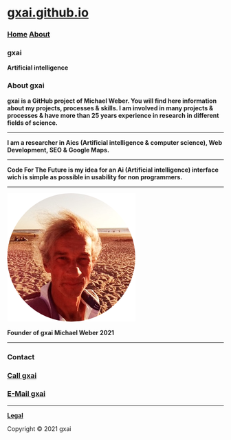 # **[gxai.github.io](https://gxai.github.io)**
### **[Home](https://gxai.github.io)**  **[About](https://gxai.github.io/About)**
### **gxai**
**Artificial intelligence**

### About gxai
**gxai is a GitHub project of Michael Weber. You will find here information about my projects, processes & skills. I am involved in many projects & processes & have more than 25 years experience in research in different fields of science.**

---

**I am a researcher in Aics (Artificial intelligence & computer science), Web Development, SEO & Google Maps.**

---

**Code For The Future is my idea for an Ai (Artificial intelligence) interface wich is simple as possible in usability for non programmers.**

---

<img src="Michael-Weber.png" alt="Michael Weber">

**Founder of gxai Michael Weber 2021**

---

### **Contact**

### **[Call gxai](tel:31649557828)**

### **[E-Mail gxai](mailto:gxai.git@gmail.com)**

---

**[Legal](https://gxai.github.io/legal)**

Copyright © 2021 gxai
